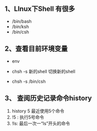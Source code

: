## 1、LInux下Shell 有很多
- /bin/bash
- /bin/ksh
- /bin/csh

## 2、查看目前环境变量
- env

- chsh -s 新的shell  切换新的shell 
- chsh -s /bin/csh
## 3、 查阅历史记录命令history
1. history 5 最近使用5个命令
2. !5 : 执行5号命令
3. !ls: 最后一次一“ls”开头的命令